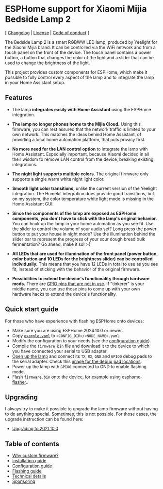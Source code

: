 # ESPHome support for Xiaomi Mijia Bedside Lamp 2

[ [Changelog](CHANGELOG.md) | [License](LICENSE.md) | [Code of conduct](CODE_OF_CONDUCT.md) ]

The Bedside Lamp 2 is a smart RGBWW LED lamp, produced by Yeelight for the Xiaomi Mijia brand. It
can be controlled via the WiFi network and from a touch panel on the front of the device. The touch
panel contains a power button, a button that changes the color of the light and a slider that can be
used to change the brightness of the light.

This project provides custom components for ESPHome, which make it possible to fully control every
aspect of the lamp and to integrate the lamp in your Home Assistant setup.

## Features

* The lamp **integrates easily with Home Assistant** using the ESPHome integration.

* **The lamp no longer phones home to the Mijia Cloud.** Using this firmware, you can rest assured
  that the network traffic is limited to your own network.  This matches the ideas behind Home
  Assistant, of providing a local home automation platform, that puts privacy first.

* **No more need for the LAN control option** to integrate the lamp with Home Assistant. Especially
  important, because Xiaomi decided in all their wisdom to remove LAN control from the device,
  breaking existing integrations.

* **The night light supports multiple colors**. The original firmware only supports a single warm
  white night light color.

* **Smooth light color transitions**, unlike the current version of the Yeelight integration. The
  Homekit integration does provide good transitions, but on my system, the color temperature white
  light mode is missing in the Home Assistant GUI.

* **Since the components of the lamp are exposed as ESPHome components, you don't have to stick with
  the lamp's original behavior.** You can hook up the lamp in your home automation as you see fit.
  Use the slider to control the volume of your audio set? Long press the power button to put your
  house in night mode? Use the illumination behind the slider bar to represent the progress of your
  sour dough bread bulk fermentation?  Go ahead, make it so! :-)

* **All LEDs that are used for illumination of the front panel (power button, color button and
  10 LEDs for the brightness slider) can be controlled individually.** This means that you have
  12 LEDs in total to use as you see fit, instead of sticking with the behavior of the original
  firmware.

* **Possibilities to extend the device's functionality through hardware mods.** There are [GPIO pins
  that are not in use](doc/technical_details.md#esp32-pinout).  If "tinkerer" is your middle name,
  you can use those pins to come up with your own hardware hacks to extend the device's
  functionality. 

## Quick start guide

For those who have experience with flashing ESPHome onto devices:

* Make sure you are using ESPHome 2024.10.0 or newer.
* Copy [`example.yaml`](example.yaml) to `<CONFIG_DIR>/<NODE_NAME>.yaml`.
* Modify the configuration to your needs (see the [configuration guide](doc/configuration.md)).
* Compile the `firmware.bin` file and download it to the device to which you have connected your
  serial to USB adapter.
* [Open up the lamp](doc/flashing.md#opening-the-lamp-to-expose-the-pcb) and connect its `TX`, `RX`,
  `GND` and `GPIO0` debug pads to the serial adapter. Check this [image for the debug pad
  locations](doc/images/09_debug_pads_for_soldering.jpg).
* Power up the lamp with `GPIO0` connected to GND to enable flashing mode.
* Flash `firmware.bin` onto the device, for example using
  [esphome-flasher](https://github.com/esphome/esphome-flasher)..
  
## Upgrading

I always try to make it possible to upgrade the lamp firmware without having to do anything special.
Sometimes, this is not possible. For those cases, the upgrade instruction can be found here:

* [Upgrading to 2021.10.0](doc/upgrading_to_2021.10.0.md)

## Table of contents

* [Why custom firmware?](doc/why_custom_firmware.md)
* [Installation guide](doc/installation.md)
* [Configuration guide](doc/configuration.md)
* [Flashing guide](doc/flashing.md)
* [Technical details](doc/technical_details.md)
* [Sponsoring](doc/sponsoring.md)
